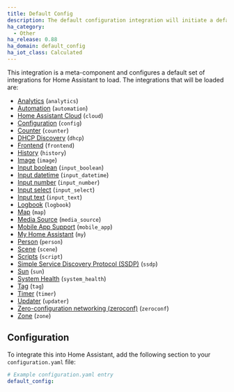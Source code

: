 ```yaml
---
title: Default Config
description: The default configuration integration will initiate a default configuration for Home Assistant.
ha_category:
  - Other
ha_release: 0.88
ha_domain: default_config
ha_iot_class: Calculated
---
```


This integration is a meta-component and configures a default set of integrations for Home Assistant to load. The integrations that will be loaded are:

- [Analytics](/integrations/analytics) (`analytics`)
- [Automation](/integrations/automation/) (`automation`)
- [Home Assistant Cloud](/integrations/cloud/) (`cloud`)
- [Configuration](/integrations/config/) (`config`)
- [Counter](/integrations/counter/) (`counter`)
- [DHCP Discovery](/integrations/dhcp/) (`dhcp`)
- [Frontend](/integrations/frontend/) (`frontend`)
- [History](/integrations/history/) (`history`)
- [Image](/integrations/image/) (`image`)
- [Input boolean](/integrations/input_boolean/) (`input_boolean`)
- [Input datetime](/integrations/input_datetime/) (`input_datetime`)
- [Input number](/integrations/input_number/) (`input_number`)
- [Input select](/integrations/input_select/) (`input_select`)
- [Input text](/integrations/input_text/) (`input_text`)
- [Logbook](/integrations/logbook/) (`logbook`)
- [Map](/integrations/map/) (`map`)
- [Media Source](/integrations/media_source/) (`media_source`)
- [Mobile App Support](/integrations/mobile_app/) (`mobile_app`)
- [My Home Assistant](/integrations/my/) (`my`)
- [Person](/integrations/person/) (`person`)
- [Scene](/integrations/scene/) (`scene`)
- [Scripts](/integrations/script/) (`script`)
- [Simple Service Discovery Protocol (SSDP)](/integrations/ssdp/) (`ssdp`)
- [Sun](/integrations/sun/) (`sun`)
- [System Health](/integrations/system_health/) (`system_health`)
- [Tag](/integrations/tag/) (`tag`)
- [Timer](/integrations/timer/) (`timer`)
- [Updater](/integrations/updater/) (`updater`)
- [Zero-configuration networking (zeroconf)](/integrations/zeroconf/) (`zeroconf`)
- [Zone](/integrations/zone/) (`zone`)

## Configuration

To integrate this into Home Assistant, add the following section to your `configuration.yaml` file:

```yaml
# Example configuration.yaml entry
default_config:
```
